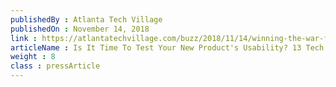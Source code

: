 ```yaml
---
publishedBy : Atlanta Tech Village
publishedOn : November 14, 2018
link : https://atlantatechvillage.com/buzz/2018/11/14/winning-the-war-for-talent-hiring-from-atlantas-coding-bootcamp/?preview=true
articleName : Is It Time To Test Your New Product's Usability? 13 Tech Experts Weigh In
weight : 8 
class : pressArticle
---
```

